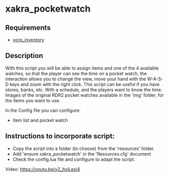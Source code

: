 # xakra_pocketwatch
## Requirements
- [vorp_inventory](https://github.com/VORPCORE/vorp_inventory-lua)

## Description
With this script you will be able to assign items and one of the 4 available watches, so that the player can see the time on a pocket watch, the interaction allows you to change the view, move your hand with the W-A-S-D keys and zoom with the right click.
This script can be useful if you have stores, banks, etc. With a schedule, and the players want to know the time.
Images of the original RDR2 pocket watches available in the 'img' folder, for the items you want to use.

In the Config file you can configure:
- Item list and pocket watch

## Instructions to incorporate script:
- Copy the script into a folder (to choose) from the 'resources' folder.
- Add 'ensure xakra_pocketwatch' in the 'Resources.cfg' document
- Check the config.lua file and configure to adapt the script.

Video: https://youtu.be/y2_hviLezi4




